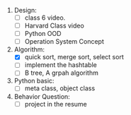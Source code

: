 1. Design:
    * [ ] class 6 video. 
    * [ ] Harvard Class video 
    * [ ] Python OOD 
    * [ ] Operation System Concept 

2. Algorithm:
    * [x] quick sort, merge sort, select sort
    * [ ] implement the hashtable 
    * [ ] B tree, A grpah algorithm 

3. Python basic:
    * [ ] meta class, object class

4. Behavior Question:
    * [ ] project in the resume 

